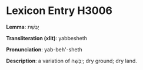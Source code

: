 # Lexicon Entry H3006

**Lemma**: יַבֶּשֶׁת

**Transliteration (xlit)**: yabbesheth

**Pronunciation**: yab-beh'-sheth

**Description**:
a variation of יַבָּשָׁה; dry ground; dry land.
